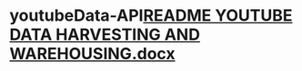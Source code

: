 # youtubeData-API[README YOUTUBE DATA HARVESTING AND WAREHOUSING.docx](https://github.com/naveenaiyyappan/youtubeData-API/files/12565859/README.YOUTUBE.DATA.HARVESTING.AND.WAREHOUSING.docx)
